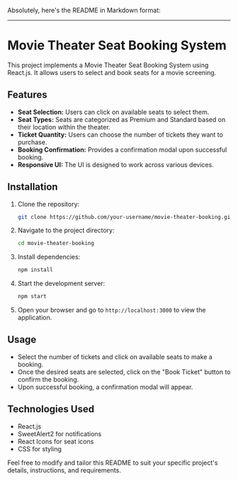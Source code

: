 Absolutely, here's the README in Markdown format:

---

# Movie Theater Seat Booking System

This project implements a Movie Theater Seat Booking System using React.js. It allows users to select and book seats for a movie screening.

## Features

- **Seat Selection:** Users can click on available seats to select them.
- **Seat Types:** Seats are categorized as Premium and Standard based on their location within the theater.
- **Ticket Quantity:** Users can choose the number of tickets they want to purchase.
- **Booking Confirmation:** Provides a confirmation modal upon successful booking.
- **Responsive UI:** The UI is designed to work across various devices.

## Installation

1. Clone the repository:

   ```bash
   git clone https://github.com/your-username/movie-theater-booking.git
   ```

2. Navigate to the project directory:

   ```bash
   cd movie-theater-booking
   ```

3. Install dependencies:

   ```bash
   npm install
   ```

4. Start the development server:

   ```bash
   npm start
   ```

5. Open your browser and go to `http://localhost:3000` to view the application.

## Usage

- Select the number of tickets and click on available seats to make a booking.
- Once the desired seats are selected, click on the "Book Ticket" button to confirm the booking.
- Upon successful booking, a confirmation modal will appear.

## Technologies Used

- React.js
- SweetAlert2 for notifications
- React Icons for seat icons
- CSS for styling

Feel free to modify and tailor this README to suit your specific project's details, instructions, and requirements.

